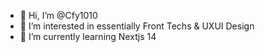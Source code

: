 - 👋 Hi, I’m @Cfy1010
- 👀 I’m interested in essentially Front Techs & UXUI Design
- 🌱 I’m currently learning Nextjs 14


<!---
Cfy1010/Cfy1010 is a ✨ special ✨ repository because its `README.md` (this file) appears on your GitHub profile.
You can click the Preview link to take a look at your changes.
--->
